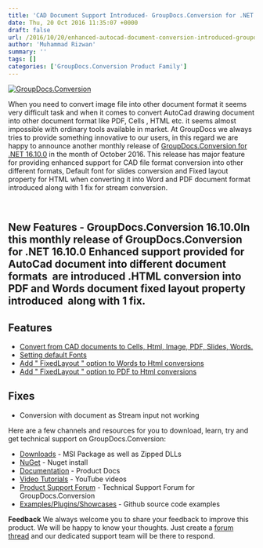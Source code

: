 ```yaml
---
title: 'CAD Document Support Introduced- GroupDocs.Conversion for .NET 16.10.0'
date: Thu, 20 Oct 2016 11:35:07 +0000
draft: false
url: /2016/10/20/enhanced-autocad-document-conversion-introduced-groupdocs-conversion-net-16-10-0/
author: 'Muhammad Rizwan'
summary: ''
tags: []
categories: ['GroupDocs.Conversion Product Family']
---
```


[![GroupDocs.Conversion](https://blog.groupdocs.com/wp-content/uploads/sites/4/2016/11/groupdocs-conversion-net.png)](http://www.groupdocs.com/products/conversion/net)

When you need to convert image file into other document format it seems very difficult task and when it comes to convert AutoCad drawing document into other document format like PDF, Cells , HTML etc. it seems almost impossible with ordinary tools available in market. At GroupDocs we always tries to provide something innovative to our users, in this regard we are happy to announce another monthly release of [GroupDocs.Conversion for .NET 16.10.0](http://www.groupdocs.com/dot-net/document-conversion-library "Document Conversion API") in the month of October 2016. This release has major feature for providing enhanced support for CAD file format conversion into other different formats, Default font for slides conversion and Fixed layout property for HTML when converting it into Word and PDF document format introduced along with 1 fix for stream conversion.

 

## New Features - GroupDocs.Conversion 16.10.0In this monthly release of **GroupDocs.Conversion for .NET 16.10.0** Enhanced support provided for AutoCad document into different document formats  are introduced .HTML conversion into PDF and Words document fixed layout property introduced  along with 1 fix.

## Features

*   [Convert from CAD documents to Cells, Html, Image, PDF, Slides, Words.](https://docs.groupdocs.com/conversion/net "Image File Conversion")
*   [Setting default Fonts](https://docs.groupdocs.com/conversion/net "GroupDocs.Conversion")
*   [Add " FixedLayout " option to Words to Html conversions](https://docs.groupdocs.com/conversion/net "Document Conversion API")
*   [Add " FixedLayout " option to PDF to Html conversions](https://docs.groupdocs.com/conversion/net "GroupDocs.Conversion for .NET")

## Fixes

*   Conversion with document as Stream input not working

Here are a few channels and resources for you to download, learn, try and get technical support on GroupDocs.Conversion:

*   [Downloads](http://groupdocs.com/Community/files/8/.net-libraries/groupdocs_conversion_for_.net/default.aspx) - MSI Package as well as Zipped DLLs
*   [NuGet](https://www.nuget.org/packages/groupdocs-conversion-dotnet/) - Nuget install
*   [Documentation](http://groupdocs.com/docs/display/conversionnet/Home "Documentation") - Product Docs
*   [Video Tutorials](https://www.youtube.com/channel/UCNHpIBspxU4tXrOmpsYUXKQ/playlists "video tutorials") - YouTube videos
*   [Product Support Forum](http://groupdocs.com/Community/forums/groupdocs.conversion-product-family/7/showforum.aspx "Support forum") \- Technical Support Forum for GroupDocs.Conversion
*   [Examples/Plugins/Showcases](https://github.com/groupdocsconversion/GroupDocs_Conversion_NET "examples,plugins,showcases") - Github source code examples

**Feedback** We always welcome you to share your feedback to improve this product. We will be happy to know your thoughts. Just create a [forum thread](http://groupdocs.com/Community/forums/groupdocs.conversion-product-family/7/showforum.aspx) and our dedicated support team will be there to respond.





